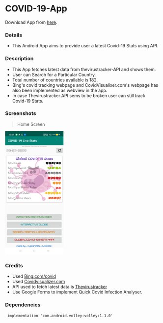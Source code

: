 # COVID-19-App
Download App from [here](https://github.com/Cybertron-Avneesh/COVID-19-App/raw/master/Covid-19.apk).
### Details
 - This Android App aims to provide user a latest Covid-19 Stats using API.
### Description
 - This App fetches latest data from thevirustracker-API and shows them.
 - User can Search for a Particular Country.
 - Total number of countries available is 182.
 - Bing's covid tracking webpage and CovidVisualixer.com's webpage has also been implemented as webview in the app.
 - In case Thevirustracker API sems to be broken user can still track Covid-19 Stats.
### Screenshots
> Home Screen

<img src="ScreenShots/1.JPG" width="190" height="400" />

### Credits
 - Used [Bing.com/covid](https://bing.com/covid)
 - Used [Covidvisualizer.com](https://covidvisualizer.com)
 - API used to fetch latest data is [Thevirustracker](https://thevirustracker.com)
 - Use Google Forms to implement Quick Covid Infection Analyser.
### Dependencies
`  implementation 'com.android.volley:volley:1.1.0'  `
